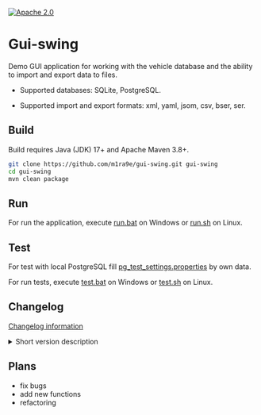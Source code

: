 [![Apache 2.0](https://img.shields.io/github/license/m1ra9e/gui-swing.svg)](http://www.apache.org/licenses/LICENSE-2.0)

# Gui-swing

Demo GUI application for working with the vehicle database and the ability to import and export data to files.

* Supported databases: SQLite, PostgreSQL.

* Supported import and export formats: xml, yaml, jsom, csv, bser, ser.

## Build

Build requires Java (JDK) 17+ and Apache Maven 3.8+.

```sh
git clone https://github.com/m1ra9e/gui-swing.git gui-swing
cd gui-swing
mvn clean package
```

## Run

For run the application, execute [run.bat](tools/run.bat) on Windows or [run.sh](tools/run.sh) on Linux.

## Test

For test with local PostgreSQL fill [pg_test_settings.properties](src/test/resources/home/db/pg_test_settings.properties) by own data.

For run tests, execute [test.bat](tools/test.bat) on Windows or [test.sh](tools/test.sh) on Linux.

## Changelog

[Changelog information](CHANGELOG.md)

<details>
  <summary>Short version description</summary>

  | version | description                                                                                                                                |
  | ------- | ------------------------------------------------------------------------------------------------------------------------------------------ |
  | 6.0.0   | added PostgreSQL, removed choose data store on start, date and sorting in properties-file, added tools-scripts, refactoring, added license |
  | 5.0.0   | java_17, import and export                                                                                                                 |
  | 4.0.0   | improve and refactoring                                                                                                                    |
  | 3.0.0   | save data after push button                                                                                                                |
  | 2.0.0   | db chooser                                                                                                                                 |
  | 1.0.0   | work with one internal db                                                                                                                  |

</details>

## Plans

- fix bugs
- add new functions
- refactoring
